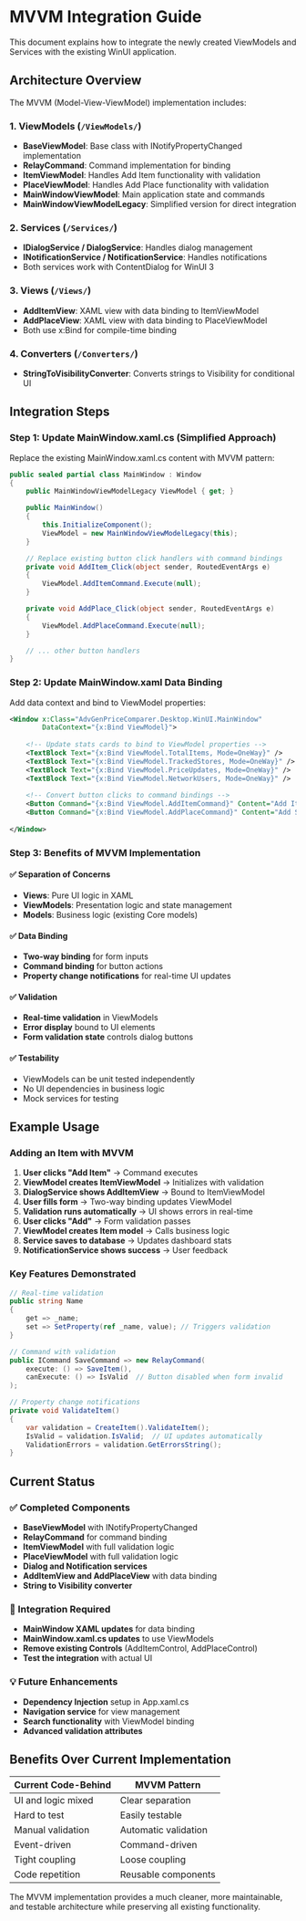 # MVVM Integration Guide

This document explains how to integrate the newly created ViewModels and Services with the existing WinUI application.

## Architecture Overview

The MVVM (Model-View-ViewModel) implementation includes:

### 1. ViewModels (`/ViewModels/`)
- **BaseViewModel**: Base class with INotifyPropertyChanged implementation
- **RelayCommand**: Command implementation for binding
- **ItemViewModel**: Handles Add Item functionality with validation
- **PlaceViewModel**: Handles Add Place functionality with validation  
- **MainWindowViewModel**: Main application state and commands
- **MainWindowViewModelLegacy**: Simplified version for direct integration

### 2. Services (`/Services/`)
- **IDialogService / DialogService**: Handles dialog management
- **INotificationService / NotificationService**: Handles notifications
- Both services work with ContentDialog for WinUI 3

### 3. Views (`/Views/`)
- **AddItemView**: XAML view with data binding to ItemViewModel
- **AddPlaceView**: XAML view with data binding to PlaceViewModel
- Both use x:Bind for compile-time binding

### 4. Converters (`/Converters/`)
- **StringToVisibilityConverter**: Converts strings to Visibility for conditional UI

## Integration Steps

### Step 1: Update MainWindow.xaml.cs (Simplified Approach)

Replace the existing MainWindow.xaml.cs content with MVVM pattern:

```csharp
public sealed partial class MainWindow : Window
{
    public MainWindowViewModelLegacy ViewModel { get; }

    public MainWindow()
    {
        this.InitializeComponent();
        ViewModel = new MainWindowViewModelLegacy(this);
    }

    // Replace existing button click handlers with command bindings
    private void AddItem_Click(object sender, RoutedEventArgs e)
    {
        ViewModel.AddItemCommand.Execute(null);
    }

    private void AddPlace_Click(object sender, RoutedEventArgs e)
    {
        ViewModel.AddPlaceCommand.Execute(null);
    }

    // ... other button handlers
}
```

### Step 2: Update MainWindow.xaml Data Binding

Add data context and bind to ViewModel properties:

```xml
<Window x:Class="AdvGenPriceComparer.Desktop.WinUI.MainWindow"
        DataContext="{x:Bind ViewModel}">
    
    <!-- Update stats cards to bind to ViewModel properties -->
    <TextBlock Text="{x:Bind ViewModel.TotalItems, Mode=OneWay}" />
    <TextBlock Text="{x:Bind ViewModel.TrackedStores, Mode=OneWay}" />
    <TextBlock Text="{x:Bind ViewModel.PriceUpdates, Mode=OneWay}" />
    <TextBlock Text="{x:Bind ViewModel.NetworkUsers, Mode=OneWay}" />
    
    <!-- Convert button clicks to command bindings -->
    <Button Command="{x:Bind ViewModel.AddItemCommand}" Content="Add Item"/>
    <Button Command="{x:Bind ViewModel.AddPlaceCommand}" Content="Add Store"/>
    
</Window>
```

### Step 3: Benefits of MVVM Implementation

#### ✅ **Separation of Concerns**
- **Views**: Pure UI logic in XAML
- **ViewModels**: Presentation logic and state management
- **Models**: Business logic (existing Core models)

#### ✅ **Data Binding**
- **Two-way binding** for form inputs
- **Command binding** for button actions
- **Property change notifications** for real-time UI updates

#### ✅ **Validation**
- **Real-time validation** in ViewModels
- **Error display** bound to UI elements
- **Form validation state** controls dialog buttons

#### ✅ **Testability**
- ViewModels can be unit tested independently
- No UI dependencies in business logic
- Mock services for testing

## Example Usage

### Adding an Item with MVVM

1. **User clicks "Add Item"** → Command executes
2. **ViewModel creates ItemViewModel** → Initializes with validation
3. **DialogService shows AddItemView** → Bound to ItemViewModel
4. **User fills form** → Two-way binding updates ViewModel
5. **Validation runs automatically** → UI shows errors in real-time
6. **User clicks "Add"** → Form validation passes
7. **ViewModel creates Item model** → Calls business logic
8. **Service saves to database** → Updates dashboard stats
9. **NotificationService shows success** → User feedback

### Key Features Demonstrated

```csharp
// Real-time validation
public string Name
{
    get => _name;
    set => SetProperty(ref _name, value); // Triggers validation
}

// Command with validation
public ICommand SaveCommand => new RelayCommand(
    execute: () => SaveItem(),
    canExecute: () => IsValid  // Button disabled when form invalid
);

// Property change notifications
private void ValidateItem()
{
    var validation = CreateItem().ValidateItem();
    IsValid = validation.IsValid;  // UI updates automatically
    ValidationErrors = validation.GetErrorsString();
}
```

## Current Status

### ✅ Completed Components
- **BaseViewModel** with INotifyPropertyChanged
- **RelayCommand** for command binding
- **ItemViewModel** with full validation logic
- **PlaceViewModel** with full validation logic
- **Dialog and Notification services**
- **AddItemView and AddPlaceView** with data binding
- **String to Visibility converter**

### 🔧 Integration Required
- **MainWindow XAML updates** for data binding
- **MainWindow.xaml.cs updates** to use ViewModels
- **Remove existing Controls** (AddItemControl, AddPlaceControl)
- **Test the integration** with actual UI

### 💡 Future Enhancements
- **Dependency Injection** setup in App.xaml.cs
- **Navigation service** for view management
- **Search functionality** with ViewModel binding
- **Advanced validation attributes**

## Benefits Over Current Implementation

| Current Code-Behind | MVVM Pattern |
|-------------------|--------------|
| UI and logic mixed | Clear separation |
| Hard to test | Easily testable |
| Manual validation | Automatic validation |
| Event-driven | Command-driven |
| Tight coupling | Loose coupling |
| Code repetition | Reusable components |

The MVVM implementation provides a much cleaner, more maintainable, and testable architecture while preserving all existing functionality.